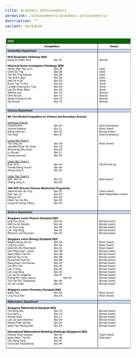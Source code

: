 ```yaml
---
title: Academic Achievements
permalink: /achievements/academic-achievements/
description: ""
variant: markdown
---
```

![](/images/Achievements/Academic/2022_academic_achievements.jpg)


[](/files/Achievements/2023_Academic_Achievements.pdf)